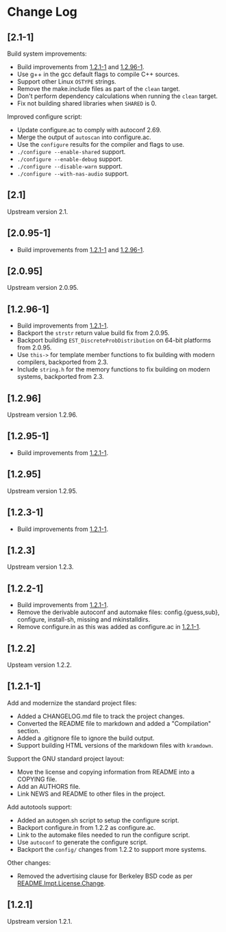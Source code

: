# Change Log

## [2.1-1]

Build system improvements:

  * Build improvements from [1.2.1-1](#1.2.1-1) and [1.2.96-1](#1.2.96-1).
  * Use g++ in the gcc default flags to compile C++ sources.
  * Support other Linux `OSTYPE` strings.
  * Remove the make.include files as part of the `clean` target.
  * Don't perform dependency calculations when running the `clean` target.
  * Fix not building shared libraries when `SHARED` is 0.

Improved configure script:

  * Update configure.ac to comply with autoconf 2.69.
  * Merge the output of `autoscan` into configure.ac.
  * Use the `configure` results for the compiler and flags to use.
  * `./configure --enable-shared` support.
  * `./configure --enable-debug` support.
  * `./configure --disable-warn` support.
  * `./configure --with-nas-audio` support.

## [2.1]

Upstream version 2.1.

## [2.0.95-1]

  * Build improvements from [1.2.1-1](#1.2.1-1) and [1.2.96-1](#1.2.96-1).

## [2.0.95]

Upstream version 2.0.95.

## [1.2.96-1]

  * Build improvements from [1.2.1-1](#1.2.1-1).
  * Backport the `strstr` return value build fix from 2.0.95.
  * Backport building `EST_DiscreteProbDistribution` on 64-bit platforms from
    2.0.95.
  * Use `this->` for template member functions to fix building with modern
    compilers, backported from 2.3.
  * Include `string.h` for the memory functions to fix building on modern
    systems, backported from 2.3.

## [1.2.96]

Upstream version 1.2.96.

## [1.2.95-1]

  * Build improvements from [1.2.1-1](#1.2.1-1).

## [1.2.95]

Upstream version 1.2.95.

## [1.2.3-1]

  * Build improvements from [1.2.1-1](#1.2.1-1).

## [1.2.3]

Upstream version 1.2.3.

## [1.2.2-1]

  * Build improvements from [1.2.1-1](#1.2.1-1).
  * Remove the derivable autoconf and automake files: config.{guess,sub},
    configure, install-sh, missing and mkinstalldirs.
  * Remove configure.in as this was added as configure.ac in [1.2.1-1](#1.2.1-1).

## [1.2.2]

Upsteam version 1.2.2.

## [1.2.1-1]

Add and modernize the standard project files:

  * Added a CHANGELOG.md file to track the project changes.
  * Converted the README file to markdown and added a "Compilation" section.
  * Added a .gitignore file to ignore the build output.
  * Support building HTML versions of the markdown files with `kramdown`.

Support the GNU standard project layout:

  * Move the license and copying information from README into a COPYING file.
  * Add an AUTHORS file.
  * Link NEWS and README to other files in the project.

Add autotools support:

  * Added an autogen.sh script to setup the configure script.
  * Backport configure.in from 1.2.2 as configure.ac.
  * Link to the automake files needed to run the configure script.
  * Use `autoconf` to generate the configure script.
  * Backport the `config/` changes from 1.2.2 to support more systems.

Other changes:

  * Removed the advertising clause for Berkeley BSD code as per
    [README.Impt.License.Change](ftp://ftp.cs.berkeley.edu/pub/4bsd/README.Impt.License.Change).

## [1.2.1]

Upstream version 1.2.1.

